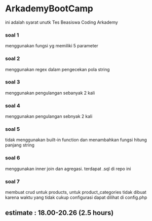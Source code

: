 # ArkademyBootCamp
ini adalah syarat unutk Tes Beasiswa Coding Arkademy

### soal 1
menggunakan fungsi yg memiliki 5 parameter

### soal 2
menggunakan regex dalam pengecekan pola string

### soal 3
menggunakan pengulangan sebanyak 2 kali

### soal 4
menggunakan pengulangan sebnyak 2 kali

### soal 5
tidak menggunakan built-in function dan menambahkan fungsi hitung panjang string

### soal 6
menggunakan inner join dan agregasi. terdapat .sql di repo ini

### soal 7
membuat crud untuk products, untuk product_categories tidak dibuat karena waktu yang tidak cukup
configurasi dapat dilihat di config.php

## estimate : 18.00-20.26 (2.5 hours)
